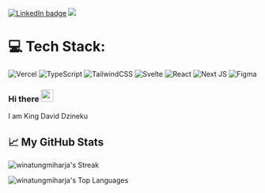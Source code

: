 
[![LinkedIn badge](https://img.shields.io/badge/dzineku-king-david-636a76196?style=flat&logo=linkedin)](https://www.linkedin.com/in/dzineku-king-david-636a76196/)
[![](https://visitcount.itsvg.in/api?id=bigthinz&icon=0&color=12)](https://visitcount.itsvg.in)

# 💻 Tech Stack:
![Vercel](https://img.shields.io/badge/vercel-%23000000.svg?style=for-the-badge&logo=vercel&logoColor=white) ![TypeScript](https://img.shields.io/badge/typescript-%23007ACC.svg?style=for-the-badge&logo=typescript&logoColor=white) ![TailwindCSS](https://img.shields.io/badge/tailwindcss-%2338B2AC.svg?style=for-the-badge&logo=tailwind-css&logoColor=white) ![Svelte](https://img.shields.io/badge/svelte-%23f1413d.svg?style=for-the-badge&logo=svelte&logoColor=white) ![React](https://img.shields.io/badge/react-%2320232a.svg?style=for-the-badge&logo=react&logoColor=%2361DAFB) ![Next JS](https://img.shields.io/badge/Next-black?style=for-the-badge&logo=next.js&logoColor=white) 	![Figma](https://img.shields.io/badge/figma-%23F24E1E.svg?style=for-the-badge&logo=figma&logoColor=white)

### Hi there <img src="https://media.giphy.com/media/hvRJCLFzcasrR4ia7z/giphy.gif" width="25px">
I am King David Dzineku

## 📈 My GitHub Stats
![winatungmiharja's Streak](https://github-readme-streak-stats.herokuapp.com/?user=bigthinz&theme=dark&hide_border=true)

![winatungmiharja's Top Languages](https://github-readme-stats.vercel.app/api/top-langs/?username=bigthinz&theme=dark&show_icons=true&hide_border=true&layout=compact)
